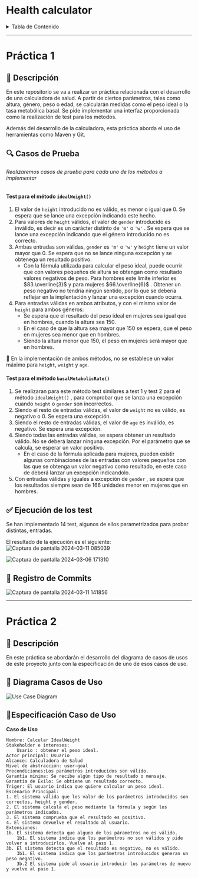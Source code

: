 # Health calculator
<details>
  <summary>Tabla de Contenido</summary>
  <ol>
    <li><a href="#practica1">Práctica1</a>
      <ol> <li><a href="#descripcion">Descripción</a></li>
        <li><a href="#casos_prueba">Casos de Prueba</a></li>
        <li><a href="#test">Ejecución Test</a></li>
        <li><a href="#commits">Estado Registro de Commits</a></li></ol> </li>
    <li><a href="#practica2">Práctica2</a></li>
      <ol> <li><a href="#descripcion2">Descripción</a>
        <li><a href="#diagrama">Diagrama Casos de Uso</a></li>
        <li><a href="#especificacion">Especificación Casos de Uso</a></li>
  </ol>
</details>

---

# Práctica 1 
<a name="practica1"></a>

## :memo: Descripción
<a name="descripcion"></a>
En este repositorio se va a realizar un práctica relacionada con el desarrollo de una calculadora de salud. A partir de ciertos parámetros, tales como altura, género, peso o edad, se calcularán medidas como el peso ideal o la tasa metabólica basal. Se pide implementar una interfaz proporcionada como la realización de test para los métodos. 

Además del desarrollo de la calculadora, esta práctica aborda el uso de herramientas como Maven y Git.


## 🔍 Casos de Prueba
<a name="casos_prueba"></a> 
###### Realizaremos casos de prueba para cada uno de los métodos a implementar
#### **Test para el método <code>idealWeight()</code>**
<ol>
<li> El valor de <code>height</code> introducido no es válido, es menor o igual que 0. Se espera que se lance una excepción indicando este hecho.</li>
<li>Para valores de <code>height</code>  válidos, el valor de <code>gender</code> introducido es inválido, es decir es un carácter distinto de <code>'m'</code>  o  <code>'w'</code> . Se espera que se lance una excepción indicando que el género introducido no es correcto.</li>
<li>Ambas entradas son válidas, <code>gender</code> es  <code>'m'</code>  o  <code>'w'</code>  y <code>height</code>  tiene un valor mayor que 0. Se espera que no se lance ninguna excepción y se obtenega un resultado positivo.
<ul><li>Con la fórmula utilizada para calcular el peso ideal, puede ocurrir que con valores pequeños de altura se obtengan como resultado valores negativos de peso. Para hombres este límite inferior es $83.\overline{3}$ y para mujeres $66.\overline{6}$ . Obtener un peso negativo no tendría ningún sentido, por lo que se debería reflejar en la implentación y lanzar una excepción cuando ocurra.</li> </ul>
</li>
<li> Para entradas válidas en ambos atributos, y con el mismo valor de  <code>height</code> para ambos géneros:
  <ul>  <li> Se espera que el resultado del peso ideal en mujeres sea igual que en  hombres, cuando la altura sea 150.</li>
        <li>En el caso de que la altura sea mayor que 150 se espera, que el peso en mujeres sea menor que en hombres.</li>
        <li>Siendo la altura menor que 150, el peso en mujeres será mayor que en hombres. </li></ul>
</li></ol>

:pushpin: En la implementación de ambos métodos, no se establece un valor máximo para <code>height</code>, <code>weight</code> y <code>age</code>.
#### **Test para el método <code>basalMetabolicRate()</code>**
<ol>
<li> Se realizaran para este método test similares a test 1 y test 2 para el método  <code>idealWeight()</code> , para comprobar que se lanza una excepción cuando <code>height</code> o <code>gender</code> son incorrectos. </li>
<li>Siendo el resto de entradas válidas, el valor de  <code>weight</code>  no es válido, es negativo o 0. Se espera una excepción. </li> 
<li> Siendo el resto de entradas válidas, el valor de  <code>age</code>  es inválido, es negativo. Se espera una excepción. </li>
<li> Siendo todas las entradas válidas, se espera obtener un resultado válido. No se deberá lanzar ninguna excepción. Por el parámetro que se calcula, se esperar un valor positivo. 
  <ul>
  <li> En el caso de la fórmula aplicada para mujeres, pueden existir algunas combinaciones de las entradas con valores pequeños con las que se obtenga un valor negativo como resultado, en este caso de deberá lanzar un excepción indicandolo. </li>
  </ul></li>
<li> Con entradas válidas y iguales a excepción de  <code>gender</code> , se espera que los resultados siempre sean de 166 unidades menor en mujeres que en hombres.</li>
</ol>


## :white_check_mark: Ejecución de los test
<a name="test"></a>
Se han implementado 14 test, algunos de ellos parametrizados para probar distintas, entradas.

El resultado de la ejecución es el siguiente:
![Captura de pantalla 2024-03-11 085039](https://github.com/rgCarmen/isa2024-healthcalc/assets/81189485/8eb1e0c7-c24b-4824-b27a-fc4793e041bd)

![Captura de pantalla 2024-03-06 171310](https://github.com/rgCarmen/isa2024-healthcalc/assets/81189485/82374776-31a3-4212-bac5-eb3b6dc2b2aa)

## :calendar: Registro de Commits
<a name="commits"> </a>
![Captura de pantalla 2024-03-11 141856](https://github.com/rgCarmen/isa2024-healthcalc/assets/81189485/452f7e99-266c-48c7-8a53-bb5c8b0adc77)

---
# Práctica 2
<a name="practica2"></a>
## :memo: Descripción
<a name="descripcion2"></a>
En este práctica se abordarán el desarrollo del diagrama de casos de usos de este proyecto junto con la especificación de uno de esos casos de uso.
## :bust_in_silhouette: Diagrama Casos de Uso
<a name="diagrama"></a>

![Use Case Diagram](https://github.com/rgCarmen/isa2024-healthcalc/assets/81189485/c352783f-d8b7-470a-a812-790f380dcc48)

## 📄Especificación Caso de Uso
<a name="especificacion"></a>
**Caso de Uso**
```
Nombre: Calcular IdealWeight
Stakeholder e intereses:
	Usario : obtener el peso ideal.
Actor principal: Usuario
Alcance: Calculadora de Salud
Nivel de abstracción: user-goal
Precondiciones:Los parámetros introducidos son válido.
Garantía mínima: Se recibe algún tipo de resultado o mensaje.
Garantía de Éxilo: Se obtiene un resultado correcto.
Triger: El usuario indica que quiere calcular un peso ideal.
Escenario Principal:
1. El sistema válida que los valor de los parámetros introducidos son correctos, height y gender.
2. El sistema calcula el peso mediante la fórmula y según los parámetros indicados.
3. El sistema comprueba que el resultado es positivo.
4. El sistema devuelve el resultado al usuario.
Extensiones:
1b. El sistema detecta que alguno de los párametros no es válido.
	1b1. El sistema indica que los parámetros no son válidos y pide volver a introducirlos. Vuelve al paso 1.
3b. El sistema detecta que el resultado es negativo, no es válido.
	3b1. El sistema indica que los parámetros introducidos generan un peso negativo.
	3b.2 El sistema pide al usuario introducir los parámetros de nuevo y vuelve al paso 1.
```
